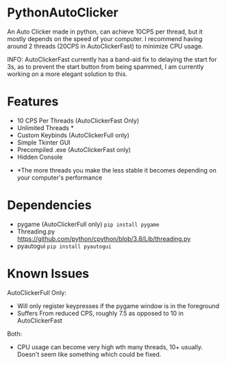# PythonAutoClicker
An Auto Clicker made in python, can achieve 10CPS per thread, but it mostly depends on the speed of your computer.
I recommend having around 2 threads (20CPS in AutoClickerFast) to minimize CPU usage.

INFO: AutoClickerFast currently has a band-aid fix to delaying the start for 3s, as to prevent the start button from being spammed, I am currently working on a more elegant solution to this.

# Features

- 10 CPS Per Threads (AutoClickerFast Only)
- Unlimited Threads *
- Custom Keybinds (AutoClickerFull only)
- Simple Tkinter GUI
- Precompiled .exe (AutoClickerFast only)
- Hidden Console


* *The more threads you make the less stable it becomes depending on your computer's performance

# Dependencies

- pygame (AutoClickerFull only) ```pip install pygame```
- Threading.py https://github.com/python/cpython/blob/3.8/Lib/threading.py
- pyautogui ```pip install pyautogui```

# Known Issues

AutoClickerFull Only:
- Will only register keypresses if the pygame window is in the foreground
- Suffers From reduced CPS, roughly 7.5 as opposed to 10 in AutoClickerFast

Both:
- CPU usage can become very high wth many threads, 10+ usually. Doesn't seem like something which could be fixed.

